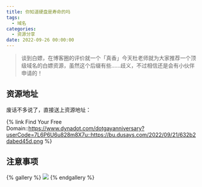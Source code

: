```yaml
---
title: 你知道硬盘是寿命的吗
tags:
  - 域名
categories:
  - 资源分享
date: 2022-09-26 00:00:00
---
```


> 谈到白嫖，在博客圈的评价就一个「真香」今天杜老师就为大家推荐一个顶级域名的白嫖资源，虽然这个后缀有些……歧义，不过相信还是会有小伙伴申请的！

<!-- more -->

## 资源地址

废话不多说了，直接送上资源地址：

{% link Find Your Free Domain::https://www.dynadot.com/dotgayanniversary?userCode=7L6P6U6u828m8X7u::https://bu.dusays.com/2022/09/21/632b2dabed45d.png %}

## 注意事项

{% gallery %}
![](https://cdn.dusays.com/2022/09/505-1.jpg/1)
{% endgallery %}